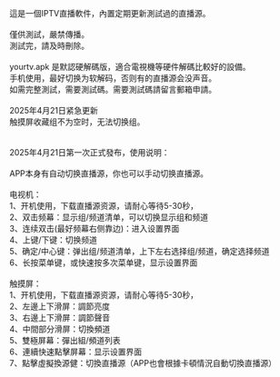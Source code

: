 這是一個IPTV直播軟件，內置定期更新測試過的直播源。<br>
<br>
僅供測試，嚴禁傳播。<br>
測試完，請及時刪除。<br>
<br>
yourtv.apk 是默認硬解碼版，適合電視機等硬件解碼比較好的設備。<br>
手机使用，最好切换为软解码，否则有的直播源会没声音。<br>
如需完整測試，需要測試碼。需要測試碼請留言郵箱申請。<br>
<br>
2025年4月21日紧急更新<br>
触摸屏收藏组不为空时，无法切换组。<br>
<br><br>
2025年4月21日第一次正式發布，使用说明：<br><br>
APP本身有自动切换直播源，你也可以手动切换直播源。<br>
<br>
电视机：<br>
1、开机使用，下载直播源资源，请耐心等待5-30秒，<br>
2、双击频幕：显示组/频道清单，可以切换显示组和频道<br>
3、连续双击(最好频幕右侧靠边)：进入设置界面<br>
4、上键/下键：切换频道<br>
5、确定/中心键：弹出组/频道清单，上下左右选择组/频道，确定选择频道<br>
6、长按菜单键，或快速按多次菜单键，显示设置界面<br>
<br>
触摸屏：<br>
1、开机使用，下载直播源资源，请耐心等待5-30秒，<br>
2、左邊上下滑屏：調節亮度<br>
3、右邊上下滑屏：調節聲音<br>
4、中間部分滑屏：切換頻道<br>
5、雙極屏幕：彈出組/頻道列表<br>
6、連續快速點擊屏幕：显示设置界面<br>
7、點擊虛擬換源健：切換直播源（APP也會根據卡頓情況自動切換直播源）<br>

